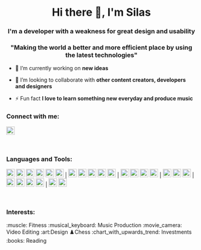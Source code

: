 <h1 align="center">Hi there 👋, I'm Silas</h1>
<h3 align="center">I'm a developer with a weakness for great design and usability</h3>
<h3 align="center">"Making the world a better and more efficient place by using the latest technologies"</h3>

- 🔭 I’m currently working on **new ideas**

- 👯 I’m looking to collaborate with **other content creators, developers and designers**

- ⚡ Fun fact **I love to learn something new everyday and produce music**

### Connect with me:

<a href="https://linkedin.com/in/silasniewierra" target="blank"><img src="https://cdn.jsdelivr.net/npm/simple-icons@3.0.1/icons/linkedin.svg" alt="silasniewierra" height="22" width="22" /></a>

<br />

### Languages and Tools:

<p align="left">
<img src="https://www.vectorlogo.zone/logos/javascript/javascript-icon.svg" alt="javascript" width="22" height="22"/>
<img src="https://www.vectorlogo.zone/logos/typescriptlang/typescriptlang-icon.svg" alt="typescript" width="22" height="22"/>
<img src="https://www.vectorlogo.zone/logos/w3_html5/w3_html5-icon.svg" alt="html" width="22" height="22"/>
<img src="https://www.vectorlogo.zone/logos/w3_css/w3_css-official.svg" alt="css" width="22" height="22"/>
<img src="https://www.vectorlogo.zone/logos/python/python-icon.svg" alt="python" width="22" height="22"/>
<img src="https://www.vectorlogo.zone/logos/nodejs/nodejs-icon.svg" alt="nodejs" width="22" height="22"/>
<span>|</span>  
<img src="https://www.vectorlogo.zone/logos/android/android-icon.svg" alt="android" width="22" height="22"/>
<img src="https://www.vectorlogo.zone/logos/dartlang/dartlang-icon.svg" alt="dart" width="22" height="22"/> 
<img src="https://www.vectorlogo.zone/logos/pocoo_flask/pocoo_flask-icon.svg" alt="flask" width="22" height="22"/> 
<img src="https://www.vectorlogo.zone/logos/r-project/r-project-icon.svg" alt="r" width="22" height="22"/>
<img src="https://www.vectorlogo.zone/logos/tensorflow/tensorflow-icon.svg" alt="tensorflow" width="22" height="22"/>
<span>|</span> 
<img src="https://www.vectorlogo.zone/logos/vuejs/vuejs-icon.svg" alt="vue" width="22" height="22"/>
<img src="https://www.vectorlogo.zone/logos/reactjs/reactjs-icon.svg" alt="react" width="22" height="22"/>
<img src="https://www.vectorlogo.zone/logos/angular/angular-icon.svg" alt="angular" width="22" height="22"/>
<img src="https://www.vectorlogo.zone/logos/flutterio/flutterio-icon.svg" alt="flutter" width="22" height="22"/> 
<span>|</span> 
<img src="https://www.vectorlogo.zone/logos/git-scm/git-scm-icon.svg" alt="git" width="22" height="22"/> 
<img src="https://www.vectorlogo.zone/logos/firebase/firebase-icon.svg" alt="firebase" width="22" height="22"/>
<img src="https://www.vectorlogo.zone/logos/graphql/graphql-icon.svg" alt="graphql" width="22" height="22"/> 
<span>|</span> 
<img src="https://www.vectorlogo.zone/logos/mysql/mysql-icon.svg" alt="mysql" width="22" height="22"/> 
<img src="https://www.vectorlogo.zone/logos/postgresql/postgresql-icon.svg" alt="postgresql" width="22" height="22"/> 
<img src="https://www.vectorlogo.zone/logos/sqlite/sqlite-icon.svg" alt="sqlite" width="22" height="22"/>
<img src="https://www.vectorlogo.zone/logos/mongodb/mongodb-icon.svg" alt="mongodb" width="22" height="22"/>
<span>|</span> 
<img src="https://www.vectorlogo.zone/logos/adobe_illustrator/adobe_illustrator-icon.svg" alt="illustrator" width="22" height="22"/>
<img src="https://www.vectorlogo.zone/logos/visualstudio_code/visualstudio_code-icon.svg" alt="vscode" width="22" height="22"/></p>

<br />

### Interests:

<p align="left">
:muscle: Fitness
:musical_keyboard: Music Production
:movie_camera: Video Editing
:art:Design
♟️Chess
:chart_with_upwards_trend: Investments
:books: Reading
</p>
